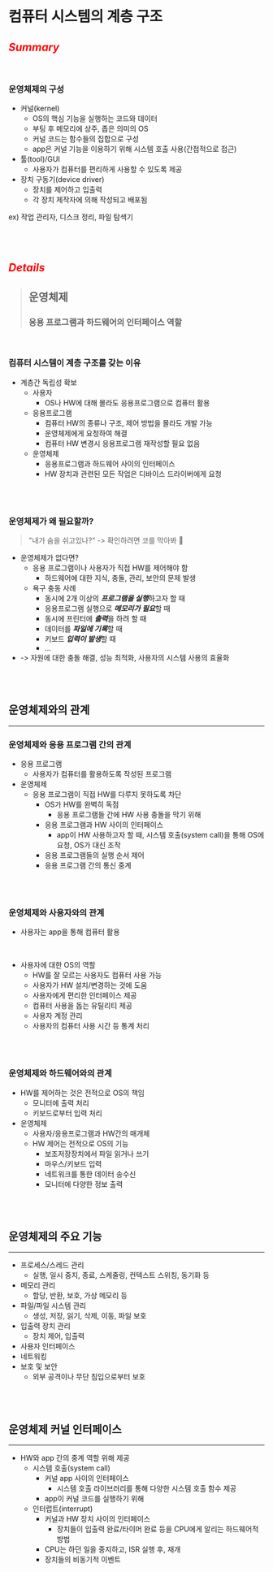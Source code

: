 # 컴퓨터 시스템의 계층 구조

## <h2 style="color: red;">***Summary***

<br>

### **운영체제의 구성**
- 커널(kernel)
    - OS의 핵심 기능을 실행하는 코드와 데이터
    - 부팅 후 메모리에 상주, 좁은 의미의 OS
    - 커널 코드는 함수들의 집합으로 구성
    - app은 커널 기능을 이용하기 위해 시스템 호출 사용(간접적으로 접근)
- 툴(tool)/GUI
    - 사용자가 컴퓨터를 편리하게 사용할 수 있도록 제공
- 장치 구동기(device driver)
    - 장치를 제어하고 입출력
    - 각 장치 제작자에 의해 작성되고 배포됨

ex) 작업 관리자, 디스크 정리, 파일 탐색기

<br><br>

## <h2 style="color: red;">***Details***

>## 운영체제
>### 응용 프로그램과 하드웨어의 인터페이스 역할

<br>

### **컴퓨터 시스템이 계층 구조를 갖는 이유**

- 계층간 독립성 확보
    - 사용자
        - OS나 HW에 대해 몰라도 응용프로그램으로 컴퓨터 활용
    - 응용프로그램
        - 컴퓨터 HW의 종류나 구조, 제어 방법을 몰라도 개발 가능
        - 운영체제에게 요청하여 해결
        - 컴퓨터 HW 변경시 응용프로그램 재작성할 필요 없음
    - 운영체제
        - 응용프로그램과 하드웨어 사이의 인터페이스
        - HW 장치과 관련된 모든 작업은 디바이스 드라이버에게 요청

<br><br>

### **운영체제가 왜 필요할까?**
>"내가 숨을 쉬고있나?" -> 확인하려면 코를 막아봐 🤣
- 운영체제가 없다면?
    - 응용 프로그램이나 사용자가 직접 HW를 제어해야 함
        - 하드웨어에 대한 지식, 충돌, 관리, 보안의 문제 발생
    - 욕구 충동 사례
        - 동시에 2개 이상의 ***프로그램을 실행***하고자 할 때
        - 응용프로그램 실행으로 ***메모리가 필요***할 때
        - 동시에 프린터에 ***출력***을 하려 할 때
        - 데이터를 ***파일에 기록***할 때
        - 키보드 ***입력이 발생***할 때
        - ...
- -> 자원에 대한 충돌 해결, 성능 최적화, 사용자의 시스템 사용의 효율화

<br><br>

## 운영체제와의 관계
<hr>

### **운영체제와 응용 프로그램 간의 관계**
- 응용 프로그램
    - 사용자가 컴퓨터를 활용하도록 작성된 프로그램
- 운영체제
    - 응용 프로그램이 직접 HW를 다루지 못하도록 차단
        - OS가 HW를 완벽히 독점
            - 응용 프로그램들 간에 HW 사용 충돌을 막기 위해
        - 응용 프로그램과 HW 사이의 인터페이스
            - app이 HW 사용하고자 할 때, 시스템 호출(system call)을 통해 OS에 요청, OS가 대신 조작
        - 응용 프로그램들의 실행 순서 제어
        - 응용 프로그램 간의 통신 중계

<br><br>

### **운영체제와 사용자와의 관계**
- 사용자는 app을 통해 컴퓨터 활용

<br>

- 사용자에 대한 OS의 역할
    - HW를 잘 모르는 사용자도 컴퓨터 사용 가능
    - 사용자가 HW 설치/변경하는 것에 도움
    - 사용자에게 편리한 인터페이스 제공
    - 컴퓨터 사용을 돕는 유틸리티 제공
    - 사용자 계정 관리
    - 사용자의 컴퓨터 사용 시간 등 통계 처리

<br><br>

### **운영체제와 하드웨어와의 관계**
- HW를 제어하는 것은 전적으로 OS의 책임
    - 모니터에 출력 처리
    - 키보드로부터 입력 처리
- 운영체제
    - 사용자/응용프로그램과 HW간의 매개체
    - HW 제어는 전적으로 OS의 기능
        - 보조저장장치에서 파일 읽거나 쓰기
        - 마우스/키보드 입력
        - 네트워크를 통한 데이터 송수신
        - 모니터에 다양한 정보 출력

<br><br>

## 운영체제의 주요 기능
<hr>

- 프로세스/스레드 관리
    - 실행, 일시 중지, 종료, 스케줄링, 컨텍스트 스위칭, 동기화 등
- 메모리 관리
    - 할당, 반환, 보호, 가상 메모리 등
- 파일/파일 시스템 관리
    - 생성, 저장, 읽기, 삭제, 이동, 파일 보호
- 입출력 장치 관리
    - 장치 제어, 입출력
- 사용자 인터페이스
- 네트워킹
- 보호 및 보안
    - 외부 공격이나 무단 침입으로부터 보호


<br><br>

## 운영체제 커널 인터페이스
<hr>

- HW와 app 간의 중계 역할 위해 제공
    - 시스템 호출(system call)
        - 커널 app 사이의 인터페이스
            - 시스템 호출 라이브러리를 통해 다양한 시스템 호출 함수 제공
        - app이 커널 코드를 실행하기 위해
    - 인터럽트(interrupt)
        - 커널과 HW 장치 사이의 인터페이스
            - 장치들이 입출력 완료/타이머 완료 등을 CPU에게 알리는 하드웨어적 방법
        - CPU는 하던 일을 중지하고, ISR 실행 후, 재개
        - 장치들의 비동기적 이벤트